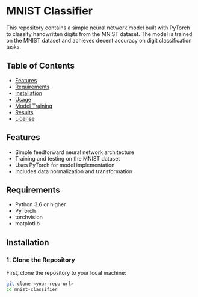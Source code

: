 # MNIST Classifier

This repository contains a simple neural network model built with PyTorch to classify handwritten digits from the MNIST dataset. The model is trained on the MNIST dataset and achieves decent accuracy on digit classification tasks.

## Table of Contents

- [Features](#features)
- [Requirements](#requirements)
- [Installation](#installation)
- [Usage](#usage)
- [Model Training](#model-training)
- [Results](#results)
- [License](#license)

## Features

- Simple feedforward neural network architecture
- Training and testing on the MNIST dataset
- Uses PyTorch for model implementation
- Includes data normalization and transformation

## Requirements

- Python 3.6 or higher
- PyTorch
- torchvision
- matplotlib

## Installation

### 1. Clone the Repository

First, clone the repository to your local machine:

```bash
git clone <your-repo-url>
cd mnist-classifier
